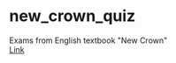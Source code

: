 # new_crown_quiz
Exams from English textbook "New Crown"  
[Link](https://hmdyt.github.io/new_crown_quiz/)
